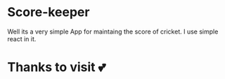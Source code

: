 # Score-keeper
Well its a very simple App for maintaing the score of cricket.
I use simple react in it.

# Thanks to visit 💕
